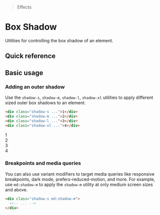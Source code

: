 > Effects

# Box Shadow
Utilities for controlling the box shadow of an element.

## Quick reference

<qr-table />

## Basic usage
### Adding an outer shadow
Use the `shadow-s`, `shadow-m`, `shadow-l`, `shadow-xl` utilities to apply different sized outer box shadows to an element.

```html
<div class="shadow-s ...">1</div>
<div class="shadow-m ...">2</div>
<div class="shadow-l ...">3</div>
<div class="shadow-xl ...">4</div>
```
<container>
  <div class="flex space-x-24 flex-wrap items-start justify-center text-white text-sm font-bold xleading-6 -mx-5">
    <div class="p-16 rounded s-bg-default shadow-s">1</div>
    <div class="p-16 rounded s-bg-default shadow-m">2</div>
    <div class="p-16 rounded s-bg-default shadow-l">3</div>
    <div class="p-16 rounded s-bg-default shadow-xl">4</div>
  </div>
</container>

### Breakpoints and media queries
You can also use variant modifiers to target media queries like responsive breakpoints, dark mode, prefers-reduced-motion, and more.
For example, use `md:shadow-m` to apply the `shadow-m` utility at only medium screen sizes and above.

```html
<div class="shadow-s md:shadow-m">
  <!-- ... -->
</div>
```


